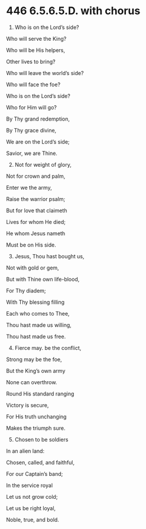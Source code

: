 # 446 6.5.6.5.D. with chorus

1.  Who is on the Lord’s side?

Who will serve the King?

Who will be His helpers,

Other lives to bring?

Who will leave the world’s side?

Who will face the foe?

Who is on the Lord’s side?

Who for Him will go?

By Thy grand redemption,

By Thy grace divine,

We are on the Lord’s side;

Savior, we are Thine.

2.  Not for weight of glory,

Not for crown and palm,

Enter we the army,

Raise the warrior psalm;

But for love that claimeth

Lives for whom He died;

He whom Jesus nameth

Must be on His side.

3.  Jesus, Thou hast bought us,

Not with gold or gem,

But with Thine own life-blood,

For Thy diadem;

With Thy blessing filling

Each who comes to Thee,

Thou hast made us willing,

Thou hast made us free.

4.  Fierce may. be the conflict,

Strong may be the foe,

But the King’s own army

None can overthrow.

Round His standard ranging

Victory is secure,

For His truth unchanging

Makes the triumph sure.

5.  Chosen to be soldiers

In an alien land:

Chosen, called, and faithful,

For our Captain’s band;

In the service royal

Let us not grow cold;

Let us be right loyal,

Noble, true, and bold.

